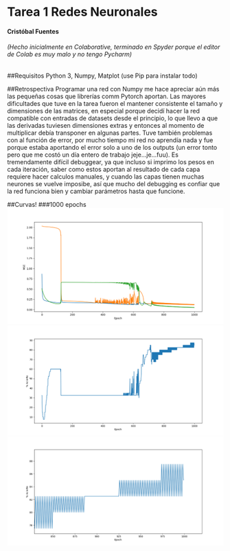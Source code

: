 # Tarea 1 Redes Neuronales
#### Cristóbal Fuentes
###### (Hecho inicialmente en Colaborative, terminado en Spyder porque el editor de Colab es muy malo y no tengo Pycharm)

##Requisitos
Python 3, Numpy, Matplot (use Pip para instalar todo)

##Retrospectiva
Programar una red con Numpy me hace apreciar aún más las pequeñas cosas que librerías comm Pytorch aportan.
Las mayores dificultades que tuve en la tarea fueron el mantener consistente el tamaño y dimensiones de las matrices, en especial porque decidí hacer la red compatible con entradas de datasets desde el principio, lo que llevo a que las derivadas tuviesen dimensiones extras y entonces al momento de multiplicar debía transponer en algunas partes. Tuve también problemas con al función de error, por mucho tiempo mi red no aprendía nada y fue porque estaba aportando el error solo a uno de los outputs (un error tonto pero que me costó un día entero de trabajo jeje...je...fuu). 
Es tremendamente difícil debuggear, ya que incluso si imprimo los pesos en cada iteración, saber como estos aportan al resultado de cada capa requiere hacer calculos manuales, y cuando las capas tienen muchas neurones se vuelve imposibe, así que mucho del debugging es confiar que la red funciona bien y cambiar parámetros hasta que funcione.

##Curvas!
###1000 epochs
![alt text](https://github.com/solzhen/tarea1nn/blob/master/Figure_1.png "Error")
![alt text](https://github.com/solzhen/tarea1nn/blob/master/Figure_2.png "% Acierto")
![alt text](https://github.com/solzhen/tarea1nn/blob/master/Figure_3.png "% Acierto Zoom")

